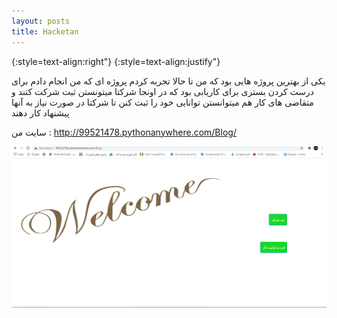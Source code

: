 ```yaml
---
layout: posts
title: Hacketan
---
```




{:style=text-align:right"}
{:style=text-align:justify"}



یکی از بهترین پروژه هایی بود که من تا حالا تجربه کردم 
پروژه ای که من انجام دادم برای درست کردن بستری برای کاریابی بود که در اونجا شرکتا میتونستن ثبت شرکت کنند و متقاضی های کار هم میتوانستن توانایی خود را ثبت کنن تا شرکتا در صورت نیاز به آنها پیشنهاد کار دهند

سایت من :
http://99521478.pythonanywhere.com/Blog/ 




<img src="\assets\images\hacketan.png" alt="alt text">